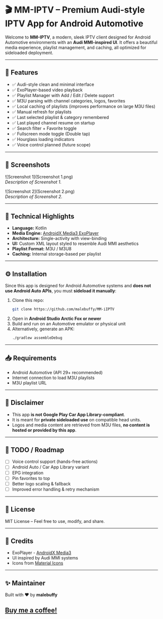 # 🎬 MM-IPTV – Premium Audi-style IPTV App for Android Automotive

Welcome to **MM-IPTV**, a modern, sleek IPTV client designed for Android Automotive environments with an **Audi MMI-inspired UI**. It offers a beautiful media experience, playlist management, and caching, all optimized for sideloaded deployment.

---

## 🚗 Features

- ✅ Audi-style clean and minimal interface
- ✅ ExoPlayer-based video playback
- ✅ Playlist Manager with Add / Edit / Delete support
- ✅ M3U parsing with channel categories, logos, favorites
- ✅ Local caching of playlists (improves performance on large M3U files)
- ✅ Manual refresh for playlists
- ✅ Last selected playlist & category remembered
- ✅ Last played channel resume on startup
- ✅ Search filter + Favorite toggle
- ✅ Fullscreen mode toggle (Double tap)
- ✅ Hourglass loading indicators
- ✅ Voice control planned (future scope)


---

## 📸 Screenshots

![Screenshot 1](Screenshot 1.png)  
_Description of Screenshot 1._

![Screenshot 2](Screenshot 2.png)  
_Description of Screenshot 2._

---

## 🧠 Technical Highlights

- **Language:** Kotlin  
- **Media Engine:** [AndroidX Media3 ExoPlayer](https://developer.android.com/media/media3)  
- **Architecture:** Single-activity with view-binding  
- **UI:** Custom XML layout styled to resemble Audi MMI aesthetics  
- **Playlist Format:** M3U / M3U8  
- **Caching:** Internal storage-based per playlist  

---

## ⚙️ Installation

Since this app is designed for Android Automotive systems and **does not use Android Auto APIs**, you must **sideload it manually**:

1. Clone this repo:
   ```bash
   git clone https://github.com/malebuffy/MM-iIPTV
   ```
2. Open in **Android Studio Arctic Fox or newer**
3. Build and run on an Automotive emulator or physical unit
4. Alternatively, generate an APK:
   ```bash
   ./gradlew assembleDebug
   ```

---

## 📥 Requirements

- Android Automotive (API 29+ recommended)
- Internet connection to load M3U playlists
- M3U playlist URL

---

## 🚫 Disclaimer

- This app **is not Google Play Car App Library-compliant**.
- It is meant for **private sideloaded use** on compatible head units.
- Logos and media content are retrieved from M3U files, **no content is hosted or provided by this app**.

---

## 📌 TODO / Roadmap

- [ ] Voice control support (hands-free actions)
- [ ] Android Auto / Car App Library variant
- [ ] EPG integration
- [ ] Pin favorites to top
- [ ] Better logo scaling & fallback
- [ ] Improved error handling & retry mechanism

---

## 📄 License

MIT License – Feel free to use, modify, and share.

---

## 💬 Credits

- ExoPlayer - [AndroidX Media3](https://developer.android.com/media/media3)
- UI inspired by Audi MMI systems
- Icons from [Material Icons](https://fonts.google.com/icons)

---

## ✨ Maintainer

Built with ❤️ by **malebuffy**  
## [Buy me a coffee!](https://www.paypal.com/paypalme/vantoniadis)
